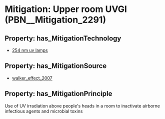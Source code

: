 # Mitigation: __Upper room UVGI__ (PBN__Mitigation_2291)

## Property: has_MitigationTechnology

* [254 nm uv lamps](../Technology/PBN__Technology_4392)

## Property: has_MitigationSource

* [walker_effect_2007](../Article/PBN__Article_88)

## Property: has_MitigationPrinciple

Use of UV irradiation above people's heads in a room to inactivate airborne infectious agents and microbial toxins

